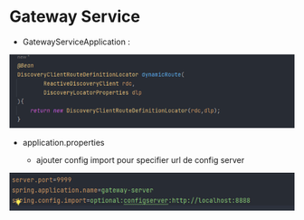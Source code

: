 # Gateway Service 

- GatewayServiceApplication :

<img src="images/img.png" alt="">

- application.properties

    - ajouter config import pour specifier url de config server 

<img src="images/img_1.png" alt="">
